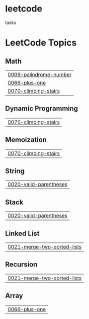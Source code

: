 # leetcode
tasks

<!---LeetCode Topics Start-->
# LeetCode Topics
## Math
|  |
| ------- |
| [0009-palindrome-number](https://github.com/momenmohamed9/leetcode/tree/master/0009-palindrome-number) |
| [0066-plus-one](https://github.com/momenmohamed9/leetcode/tree/master/0066-plus-one) |
| [0070-climbing-stairs](https://github.com/momenmohamed9/leetcode/tree/master/0070-climbing-stairs) |
## Dynamic Programming
|  |
| ------- |
| [0070-climbing-stairs](https://github.com/momenmohamed9/leetcode/tree/master/0070-climbing-stairs) |
## Memoization
|  |
| ------- |
| [0070-climbing-stairs](https://github.com/momenmohamed9/leetcode/tree/master/0070-climbing-stairs) |
## String
|  |
| ------- |
| [0020-valid-parentheses](https://github.com/momenmohamed9/leetcode/tree/master/0020-valid-parentheses) |
## Stack
|  |
| ------- |
| [0020-valid-parentheses](https://github.com/momenmohamed9/leetcode/tree/master/0020-valid-parentheses) |
## Linked List
|  |
| ------- |
| [0021-merge-two-sorted-lists](https://github.com/momenmohamed9/leetcode/tree/master/0021-merge-two-sorted-lists) |
## Recursion
|  |
| ------- |
| [0021-merge-two-sorted-lists](https://github.com/momenmohamed9/leetcode/tree/master/0021-merge-two-sorted-lists) |
## Array
|  |
| ------- |
| [0066-plus-one](https://github.com/momenmohamed9/leetcode/tree/master/0066-plus-one) |
<!---LeetCode Topics End-->